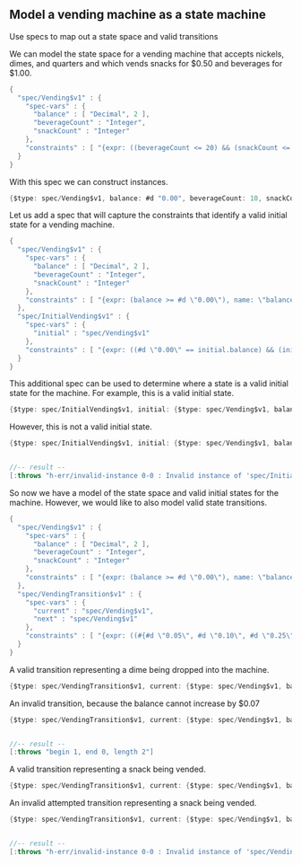 <!---
  This markdown file was generated. Do not edit.
  -->

## Model a vending machine as a state machine

Use specs to map out a state space and valid transitions

We can model the state space for a vending machine that accepts nickels, dimes, and quarters and which vends  snacks for $0.50 and beverages for $1.00.

```java
{
  "spec/Vending$v1" : {
    "spec-vars" : {
      "balance" : [ "Decimal", 2 ],
      "beverageCount" : "Integer",
      "snackCount" : "Integer"
    },
    "constraints" : [ "{expr: ((beverageCount <= 20) && (snackCount <= 20)), name: \"counts below capacity\"}", "{expr: (balance >= #d \"0.00\"), name: \"balance not negative\"}", "{expr: ((beverageCount >= 0) && (snackCount >= 0)), name: \"counts not negative\"}" ]
  }
}
```

With this spec we can construct instances.

```java
{$type: spec/Vending$v1, balance: #d "0.00", beverageCount: 10, snackCount: 15}
```

Let us add a spec that will capture the constraints that identify a valid initial state for a vending machine.

```java
{
  "spec/Vending$v1" : {
    "spec-vars" : {
      "balance" : [ "Decimal", 2 ],
      "beverageCount" : "Integer",
      "snackCount" : "Integer"
    },
    "constraints" : [ "{expr: (balance >= #d \"0.00\"), name: \"balance not negative\"}", "{expr: ((beverageCount >= 0) && (snackCount >= 0)), name: \"counts not negative\"}" ]
  },
  "spec/InitialVending$v1" : {
    "spec-vars" : {
      "initial" : "spec/Vending$v1"
    },
    "constraints" : [ "{expr: ((#d \"0.00\" == initial.balance) && (initial.beverageCount > 0) && (initial.snackCount > 0)), name: \"initial state\"}" ]
  }
}
```

This additional spec can be used to determine where a state is a valid initial state for the machine. For example, this is a valid initial state.

```java
{$type: spec/InitialVending$v1, initial: {$type: spec/Vending$v1, balance: #d "0.00", beverageCount: 10, snackCount: 15}}
```

However, this is not a valid initial state.

```java
{$type: spec/InitialVending$v1, initial: {$type: spec/Vending$v1, balance: #d "0.00", beverageCount: 0, snackCount: 15}}


//-- result --
[:throws "h-err/invalid-instance 0-0 : Invalid instance of 'spec/InitialVending$v1', violates constraints \"spec/InitialVending$v1/initial state\""]
```

So now we have a model of the state space and valid initial states for the machine. However, we would like to also model valid state transitions.

```java
{
  "spec/Vending$v1" : {
    "spec-vars" : {
      "balance" : [ "Decimal", 2 ],
      "beverageCount" : "Integer",
      "snackCount" : "Integer"
    },
    "constraints" : [ "{expr: (balance >= #d \"0.00\"), name: \"balance not negative\"}", "{expr: ((beverageCount >= 0) && (snackCount >= 0)), name: \"counts not negative\"}" ]
  },
  "spec/VendingTransition$v1" : {
    "spec-vars" : {
      "current" : "spec/Vending$v1",
      "next" : "spec/Vending$v1"
    },
    "constraints" : [ "{expr: ((#{#d \"0.05\", #d \"0.10\", #d \"0.25\"}.contains?((next.balance - current.balance)) && (next.beverageCount == current.beverageCount) && (next.snackCount == current.snackCount)) || ((#d \"0.50\" == (current.balance - next.balance)) && (next.beverageCount == current.beverageCount) && (next.snackCount == (current.snackCount - 1))) || ((#d \"1.00\" == (current.balance - next.balance)) && (next.beverageCount == (current.beverageCount - 1)) && (next.snackCount == current.snackCount))), name: \"state transitions\"}" ]
  }
}
```

A valid transition representing a dime being dropped into the machine.

```java
{$type: spec/VendingTransition$v1, current: {$type: spec/Vending$v1, balance: #d "0.00", beverageCount: 10, snackCount: 15}, next: {$type: spec/Vending$v1, balance: #d "0.10", beverageCount: 10, snackCount: 15}}
```

An invalid transition, because the balance cannot increase by $0.07

```java
{$type: spec/VendingTransition$v1, current: {$type: spec/Vending$v1, balance: #d "0.00", beverageCount: 10, snackCount: 15}, next: {$type: spec/Vending$v1, balance: #d "0.07", beverageCount: 10, snackCount: 15}}


//-- result --
[:throws "begin 1, end 0, length 2"]
```

A valid transition representing a snack being vended.

```java
{$type: spec/VendingTransition$v1, current: {$type: spec/Vending$v1, balance: #d "0.75", beverageCount: 10, snackCount: 15}, next: {$type: spec/Vending$v1, balance: #d "0.25", beverageCount: 10, snackCount: 14}}
```

An invalid attempted transition representing a snack being vended.

```java
{$type: spec/VendingTransition$v1, current: {$type: spec/Vending$v1, balance: #d "0.75", beverageCount: 10, snackCount: 15}, next: {$type: spec/Vending$v1, balance: #d "0.25", beverageCount: 9, snackCount: 14}}


//-- result --
[:throws "h-err/invalid-instance 0-0 : Invalid instance of 'spec/VendingTransition$v1', violates constraints \"spec/VendingTransition$v1/state transitions\""]
```

